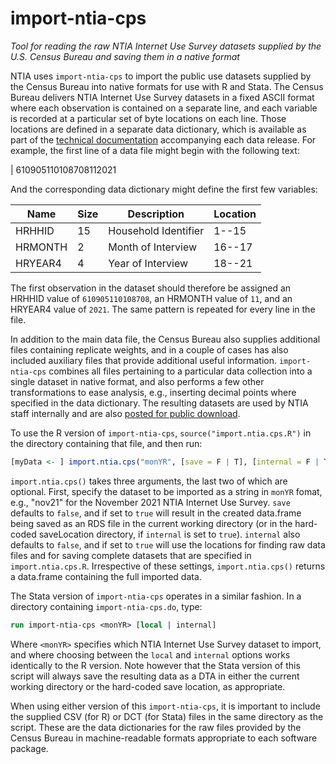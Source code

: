 # import-ntia-cps

*Tool for reading the raw NTIA Internet Use Survey datasets supplied by the U.S. Census Bureau and saving them in a native format*

NTIA uses `import-ntia-cps` to import the public use datasets supplied by the Census Bureau into native formats for use with R and Stata. The Census Bureau delivers NTIA Internet Use Survey datasets in a fixed ASCII format where each observation is contained on a separate line, and each variable is recorded at a particular set of byte locations on each line. Those locations are defined in a separate data dictionary, which is available as part of the [technical documentation](https://github.com/NTIADC/ntia-internet-use-survey/tree/main/tech-docs) accompanying each data release. For example, the first line of a data file might begin with the following text:

| 610905110108708112021

And the corresponding data dictionary might define the first few variables:

| Name    | Size | Description          | Location |
|---------|------|----------------------|----------|
| HRHHID  | 15   | Household Identifier | 1--15    |
| HRMONTH | 2    | Month of Interview   | 16--17   |
| HRYEAR4 | 4    | Year of Interview    | 18--21   |

The first observation in the dataset should therefore be assigned an HRHHID value of `610905110108708`, an HRMONTH value of `11`, and an HRYEAR4 value of `2021`. The same pattern is repeated for every line in the file.

In addition to the main data file, the Census Bureau also supplies additional files containing replicate weights, and in a couple of cases has also included auxiliary files that provide additional useful information. `import-ntia-cps` combines all files pertaining to a particular data collection into a single dataset in native format, and also performs a few other transformations to ease analysis, e.g., inserting decimal points where specified in the data dictionary. The resulting datasets are used by NTIA staff internally and are also [posted for public download](https://www.ntia.gov/page/download-digital-nation-datasets).

To use the R version of `import-ntia-cps`, `source("import.ntia.cps.R")` in the directory containing that file, and then run:

``` r
[myData <- ] import.ntia.cps("monYR", [save = F | T], [internal = F | T])
```

`import.ntia.cps()` takes three arguments, the last two of which are optional. First, specify the dataset to be imported as a string in `monYR` fomat, e.g., "nov21" for the November 2021 NTIA Internet Use Survey. `save` defaults to `false`, and if set to `true` will result in the created data.frame being saved as an RDS file in the current working directory (or in the hard-coded saveLocation directory, if `internal` is set to `true`). `internal` also defaults to `false`, and if set to `true` will use the locations for finding raw data files and for saving complete datasets that are specified in `import.ntia.cps.R`. Irrespective of these settings, `import.ntia.cps()` returns a data.frame containing the full imported data.

The Stata version of `import-ntia-cps` operates in a similar fashion. In a directory containing `import-ntia-cps.do`, type:

``` stata
run import-ntia-cps <monYR> [local | internal]
```

Where `<monYR>` specifies which NTIA Internet Use Survey dataset to import, and where choosing between the `local` and `internal` options works identically to the R version. Note however that the Stata version of this script will always save the resulting data as a DTA in either the current working directory or the hard-coded save location, as appropriate.

When using either version of this `import-ntia-cps`, it is important to include the supplied CSV (for R) or DCT (for Stata) files in the same directory as the script. These are the data dictionaries for the raw files provided by the Census Bureau in machine-readable formats appropriate to each software package.
